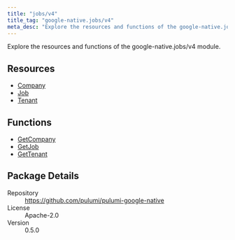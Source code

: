 ```yaml
---
title: "jobs/v4"
title_tag: "google-native.jobs/v4"
meta_desc: "Explore the resources and functions of the google-native.jobs/v4 module."
---
```


<!-- WARNING: this file was generated by Pulumi Docs Generator. -->
<!-- Do not edit by hand unless you're certain you know what you are doing! -->

Explore the resources and functions of the google-native.jobs/v4 module.

<h2 id="resources">Resources</h2>
<ul class="api">
    <li><a href="company" title="Company"><span class="symbol resource"></span>Company</a></li>
    <li><a href="job" title="Job"><span class="symbol resource"></span>Job</a></li>
    <li><a href="tenant" title="Tenant"><span class="symbol resource"></span>Tenant</a></li>
</ul>

<h2 id="functions">Functions</h2>
<ul class="api">
    <li><a href="getcompany" title="GetCompany"><span class="symbol function"></span>GetCompany</a></li>
    <li><a href="getjob" title="GetJob"><span class="symbol function"></span>GetJob</a></li>
    <li><a href="gettenant" title="GetTenant"><span class="symbol function"></span>GetTenant</a></li>
</ul>

<h2 id="package-details">Package Details</h2>
<dl class="package-details">
	<dt>Repository</dt>
	<dd><a href="https://github.com/pulumi/pulumi-google-native">https://github.com/pulumi/pulumi-google-native</a></dd>
	<dt>License</dt>
	<dd>Apache-2.0</dd>
	<dt>Version</dt>
	<dd>0.5.0</dd>
</dl>

